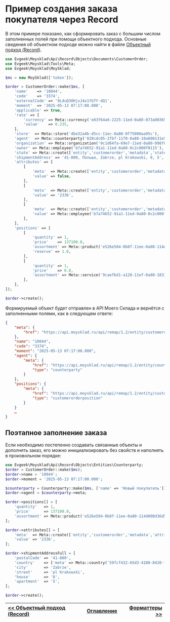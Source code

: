 # Пример создания заказа покупателя через Record

В этом примере показано, как сформировать заказ с большим числом заполненных полей при помощи объектного подхода. Основные сведения об объектном подходе можно найти в файле [Объектный подход (Record)](/docs/active_record.md).

```php
use Evgeek\Moysklad\Api\Record\Objects\Documents\CustomerOrder;
use Evgeek\Moysklad\Tools\Meta;
use Evgeek\Moysklad\MoySklad;

$ms = new MoySklad(['token']);

$order = CustomerOrder::make($ms, [
    'name'    => '10044',
    'code'    => '3374',
    'externalCode' => '9LduQ3OHjvJ4x1YGfY-dQ1',
    'moment'  => '2025-05-13 07:17:00.000',
    'applicable' => true,
    'rate' => [
        'currency' => Meta::currency('e03f64a6-2225-11ed-0a80-073a00365127'),
        'value'    => 0.235,
    ],
    'store'  => Meta::store('dbe32a4b-d5cc-11ec-0a80-0f75000aa95c'),
    'agent'  => Meta::counterparty('028cdc05-2fbf-11f0-0a80-10a600131e5e'),
    'organization' => Meta::organization('0c1d64fa-69e7-11ed-0a80-098f00003a92'),
    'owner' => Meta::employee('b7a74652-91a1-11ed-0a80-0c2c000f0115'),
    'state' => Meta::create(['entity','customerorder','metadata','states','e1c20aa2-cc82-11ec-0a80-08ab00701a43'], 'state'),
    'shipmentAddress' => '41-800, Польша, Zabrze, pl Krakowski, 8, 5',
    'attributes' => [
        [
            'meta'  => Meta::create(['entity','customerorder','metadata','attributes','df8c772e-5391-11ed-0a80-0c8100377928'], 'attributemetadata'),
            'value' => false,
        ],
        [
            'meta'  => Meta::create(['entity','customerorder','metadata','attributes','6cebb0f2-544d-11ed-0a80-05c9000c337d'], 'attributemetadata'),
            'value' => '2336',
        ],
        [
            'meta'  => Meta::create(['entity','customerorder','metadata','attributes','b9c91faf-8d4b-11ef-0a80-13080012affe'], 'attributemetadata'),
            'value' => Meta::employee('b7a74652-91a1-11ed-0a80-0c2c000f0115'),
        ],
    ],
    'positions' => [
        [
            'quantity' => 1,
            'price'    => 137100.0,
            'assortment' => Meta::product('e526e504-0b8f-11ee-0a80-114d000d36d5'),
            'reserve' => 1.0,
        ],
        [
            'quantity' => 1,
            'price'    => 0.0,
            'assortment' => Meta::service('9caefbd1-a128-11ef-0a80-183100010acb'),
        ],
    ],
]);

$order->create();
```

Формируемый объект будет отправлен в API Моего Склада и вернётся с заполненными полями, как в следующем ответе:

```json
{
    "meta": {
        "href": "https://api.moysklad.ru/api/remap/1.2/entity/customerorder/…"
    },
    "name": "10044",
    "code": "3374",
    "moment": "2025-05-13 07:17:00.000",
    "agent": {
        "meta": {
            "href": "https://api.moysklad.ru/api/remap/1.2/entity/counterparty/028cdc05-2fbf-11f0-0a80-10a600131e5e",
            "type": "counterparty"
        }
    },
    "positions": {
        "meta": {
            "href": "https://api.moysklad.ru/api/remap/1.2/entity/customerorder/…/positions",
            "type": "customerorderposition"
        }
    }
    …
}
```

## Поэтапное заполнение заказа

Если необходимо постепенно создавать связанные объекты и дополнять заказ, его
можно инициализировать без свойств и наполнять в произвольном порядке:

```php
use Evgeek\Moysklad\Api\Record\Objects\Entities\Counterparty;
$order = CustomerOrder::make($ms);
$order->name = '10044';
$order->moment = '2025-05-13 07:17:00.000';

$counterparty = Counterparty::make($ms, ['name' => 'Новый покупатель'])->create();
$order->agent = $counterparty->meta;

$order->positions[] = [
    'quantity'   => 1,
    'price'      => 137100.0,
    'assortment' => Meta::product('e526e504-0b8f-11ee-0a80-114d000d36d5'),
];

$order->attributes[] = [
    'meta'  => Meta::create(['entity','customerorder','metadata','attributes','6cebb0f2-544d-11ed-0a80-05c9000c337d'], 'attributemetadata'),
    'value' => '2336',
];

$order->shipmentAddressFull = [
    'postalCode' => '41-800',
    'country'    => ['meta' => Meta::country('59fcf432-65d3-4180-8420-fe61c7816581')],
    'city'       => 'Zabrze',
    'street'     => 'pl Krakowski',
    'house'      => '8',
    'apartment'  => '5',
];

$order->create();
```

| [<< Объектный подход (Record)](/docs/active_record.md) | [Оглавление](/docs/index.md) | [Форматтеры >>](/docs/formatters.md) |
|:-----------------------------------------|:----------------------------:|-------------------------------------:|
